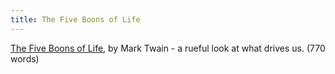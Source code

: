 ```yaml
---
title: The Five Boons of Life
---
```


[The Five Boons of Life], by Mark Twain - a rueful look at what drives us.
(770 words)

[The Five Boons of Life]: https://donkirkby.github.io/book-blender/five-boons-of-life.pdf
